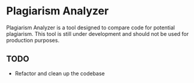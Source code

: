 # Plagiarism Analyzer

Plagiarism Analyzer is a tool designed to compare code for potential plagiarism. This tool is still under development and should not be used for production purposes.

## TODO

* Refactor and clean up the codebase
